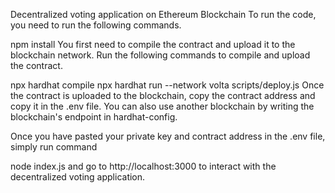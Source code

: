Decentralized voting application on Ethereum Blockchain
To run the code, you need to run the following commands.

npm install
You first need to compile the contract and upload it to the blockchain network. Run the following commands to compile and upload the contract.

npx hardhat compile
npx hardhat run --network volta scripts/deploy.js
Once the contract is uploaded to the blockchain, copy the contract address and copy it in the .env file. You can also use another blockchain by writing the blockchain's endpoint in hardhat-config.

Once you have pasted your private key and contract address in the .env file, simply run command

node index.js
and go to http://localhost:3000 to interact with the decentralized voting application.
